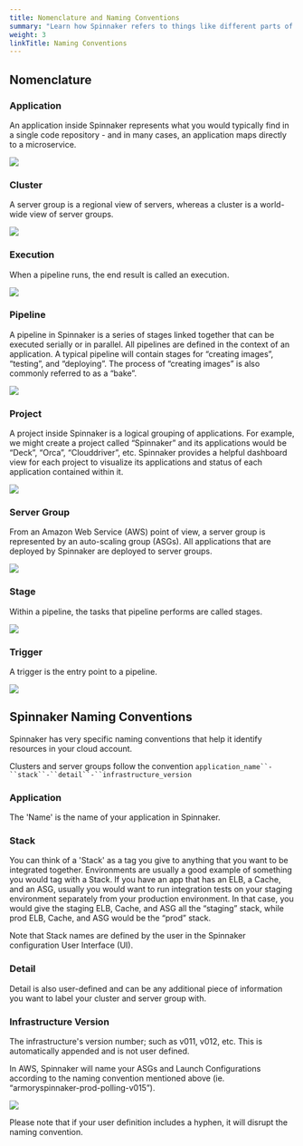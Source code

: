 ```yaml
---
title: Nomenclature and Naming Conventions
summary: "Learn how Spinnaker refers to things like different parts of applications and infrastructure."
weight: 3
linkTitle: Naming Conventions
---
```


## Nomenclature

### Application
An application inside Spinnaker represents what you would typically find in a single code repository - and in many cases, an application maps directly to a microservice.

![](/images/Image-2017-03-24-at-3.07.57-PM.png)

### Cluster
A server group is a regional view of servers, whereas a cluster is a world-wide view of server groups.

![](/images/Image-2017-03-24-at-3.05.04-PM.png)

### Execution
When a pipeline runs, the end result is called an execution.

![](/images/Image-2017-03-24-at-3.06.50-PM.png)

### Pipeline
A pipeline in Spinnaker is a series of stages linked together that can be executed serially or in parallel. All pipelines are defined in the context of an application. A typical pipeline will contain stages for “creating images”, “testing”, and “deploying”. The process of “creating images” is also commonly referred to as a “bake”.

![](/images/Image-2017-03-24-at-3.06.29-PM.png)

### Project
A project inside Spinnaker is a logical grouping of applications. For example, we might create a project called “Spinnaker” and its applications would be “Deck”, “Orca”, “Clouddriver”, etc. Spinnaker provides a helpful dashboard view for each project to visualize its applications and status of each application contained within it.

![](/images/Image-2017-03-24-at-3.08.23-PM.png)

### Server Group
From an Amazon Web Service (AWS) point of view, a server group is represented by an auto-scaling group (ASGs). All applications that are deployed by Spinnaker are deployed to server groups.

![](/images/Image-2017-03-24-at-3.05.04-PM.png)

### Stage
Within a pipeline, the tasks that pipeline performs are called stages.

![](/images/Image-2017-03-24-at-3.06.29-PM.png)

### Trigger
A trigger is the entry point to a pipeline.

![](/images/Image-2017-03-24-at-3.06.29-PM.png)


## Spinnaker Naming Conventions

Spinnaker has very specific naming conventions that help it identify resources in your cloud account.

Clusters and server groups follow the convention `application_name``-``stack``-``detail``-``infrastructure_version`  


### Application
The 'Name' is the name of your application in Spinnaker.

### Stack
You can think of a 'Stack' as a tag you give to anything that you want to be integrated together. Environments are usually a good example of something you would tag with a Stack. If you have an app that has an ELB, a Cache, and an ASG, usually you would want to run integration tests on your staging environment separately from your production environment. In that case, you would give the staging ELB, Cache, and ASG all the “staging” stack, while prod ELB, Cache, and ASG would be the “prod” stack.

Note that Stack names are defined by the user in the Spinnaker configuration User Interface (UI).

### Detail
Detail is also user-defined and can be any additional piece of information you want to label your cluster and server group with.

### Infrastructure Version
The infrastructure's version number; such as v011, v012, etc. This is automatically appended and is not user defined.

In AWS, Spinnaker will name your ASGs and Launch Configurations according to the naming convention mentioned above (ie. “armoryspinnaker-prod-polling-v015”).

![](/images/Image-2017-03-24-at-3.10.53-PM.png)

Please note that if your user definition includes a hyphen, it will disrupt the naming convention.
